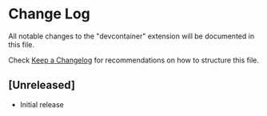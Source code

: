 # Change Log

All notable changes to the "devcontainer" extension will be documented in this file.

Check [Keep a Changelog](http://keepachangelog.com/) for recommendations on how to structure this file.

## [Unreleased]

- Initial release